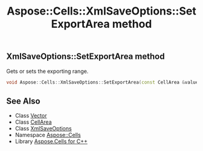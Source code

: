 ﻿---
title: Aspose::Cells::XmlSaveOptions::SetExportArea method
linktitle: SetExportArea
second_title: Aspose.Cells for C++ API Reference
description: 'Aspose::Cells::XmlSaveOptions::SetExportArea method. Gets or sets the exporting range in C++.'
type: docs
weight: 900
url: /cpp/aspose.cells/xmlsaveoptions/setexportarea/
---
## XmlSaveOptions::SetExportArea method


Gets or sets the exporting range.

```cpp
void Aspose::Cells::XmlSaveOptions::SetExportArea(const CellArea &value)
```

## See Also

* Class [Vector](../../vector/)
* Class [CellArea](../../cellarea/)
* Class [XmlSaveOptions](../)
* Namespace [Aspose::Cells](../../)
* Library [Aspose.Cells for C++](../../../)
